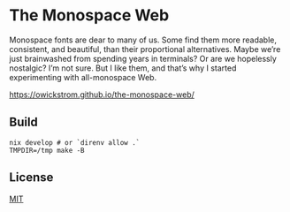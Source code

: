 # The Monospace Web

Monospace fonts are dear to many of us. Some find them more readable, consistent, and beautiful, than their proportional alternatives. Maybe we’re just brainwashed from spending years in terminals? Or are we hopelessly nostalgic? I’m not sure. But I like them, and that’s why I started experimenting with all-monospace Web.

https://owickstrom.github.io/the-monospace-web/

## Build

```
nix develop # or `direnv allow .`
TMPDIR=/tmp make -B
```

## License

[MIT](LICENSE.md)
